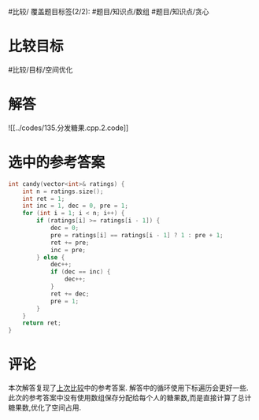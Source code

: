 #比较/
覆盖题目标签(2/2): #题目/知识点/数组 #题目/知识点/贪心

# 比较目标

#比较/目标/空间优化

# 解答

![[../codes/135.分发糖果.cpp.2.code]]

# 选中的参考答案

```C++
int candy(vector<int>& ratings) {
	int n = ratings.size();
	int ret = 1;
	int inc = 1, dec = 0, pre = 1;
	for (int i = 1; i < n; i++) {
		if (ratings[i] >= ratings[i - 1]) {
			dec = 0;
			pre = ratings[i] == ratings[i - 1] ? 1 : pre + 1;
			ret += pre;
			inc = pre;
		} else {
			dec++;
			if (dec == inc) {
				dec++;
			}
			ret += dec;
			pre = 1;
		}
	}
	return ret;
}
```

# 评论

本次解答复现了[上次比较](135.分发糖果.cpp.1.cmp)中的参考答案.
解答中的循环使用下标遍历会更好一些.
此次的参考答案中没有使用数组保存分配给每个人的糖果数,而是直接计算了总计糖果数,优化了空间占用.